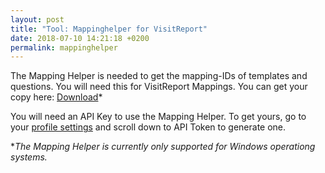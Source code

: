 ```yaml
---
layout: post
title: "Tool: Mappinghelper for VisitReport"
date: 2018-07-10 14:21:18 +0200
permalink: mappinghelper
---
```

The Mapping Helper is needed to get the mapping-IDs of templates and questions. You will need this for VisitReport Mappings.
You can get your copy here: [Download](https://github.com/snapADDY/snapaddy-mapping-doc/raw/master/files/MappingHelper.zip)*

You will need an API Key to use the Mapping Helper. To get yours, go to your [profile settings](https://app.snapaddy.com/profile-update) and scroll down to API Token to generate one.

**The Mapping Helper is currently only supported for Windows operationg systems.*
